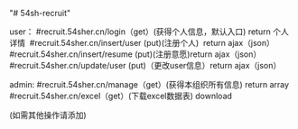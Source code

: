 "# 54sh-recruit" 

user：
#recruit.54sher.cn/login（get）(获得个人信息，默认入口)  return 个人详情 
#recruit.54sher.cn/insert/user (put)(注册个人)  return ajax（json）
#recruit.54sher.cn/insert/resume (put)(注册意愿)return ajax（json）
#recruit.54sher.cn/update/user (put)（更改user信息）return ajax（json）

admin:
#recruit.54sher.cn/manage（get）(获得本组织所有信息) return array
#recruit.54sher.cn/excel（get）(下载excel数据表) download

(如需其他操作请添加)
